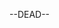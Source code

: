 --DEAD--
<div class="NPC"
data-name="Františike"
data-race="člověk"
data-profession="Obchodník"
data-age="28"
data-location="Bronzová vesnice (může být odkaz)"
data-info="Zajímamvé informace of Františkovy
  je velmi dlouhé
  a na více řádcích"
data-description="Popis Františka, jak vypadá, co má za charakteristcké vlastnosti, např. jizva pod okem"
data-tasks="Seznam úkolů"
data-img="frantisek.jpg"
></div>
